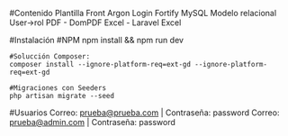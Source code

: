#Contenido
    Plantilla Front Argon
    Login Fortify
    MySQL Modelo relacional User->rol
    PDF - DomPDF
    Excel - Laravel Excel

#Instalación
    #NPM
    npm install && npm run dev

    #Solucción Composer:
    composer install --ignore-platform-req=ext-gd --ignore-platform-req=ext-gd

    #Migraciones con Seeders 
    php artisan migrate --seed

#Usuarios
    Correo: prueba@prueba.com | Contraseña: password
    Correo: prueba@admin.com | Contraseña: password


